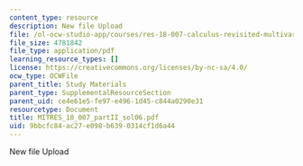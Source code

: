 ```yaml
---
content_type: resource
description: New file Upload
file: /ol-ocw-studio-app/courses/res-18-007-calculus-revisited-multivariable-calculus-fall-2011/9bbcfc84ac27e098b6390314cf1d6a44_MITRES_18_007_partII_sol06.pdf
file_size: 4781842
file_type: application/pdf
learning_resource_types: []
license: https://creativecommons.org/licenses/by-nc-sa/4.0/
ocw_type: OCWFile
parent_title: Study Materials
parent_type: SupplementalResourceSection
parent_uid: ce4e61e5-fe97-e496-1d45-c844a0290e31
resourcetype: Document
title: MITRES_18_007_partII_sol06.pdf
uid: 9bbcfc84-ac27-e098-b639-0314cf1d6a44
---
```

New file Upload